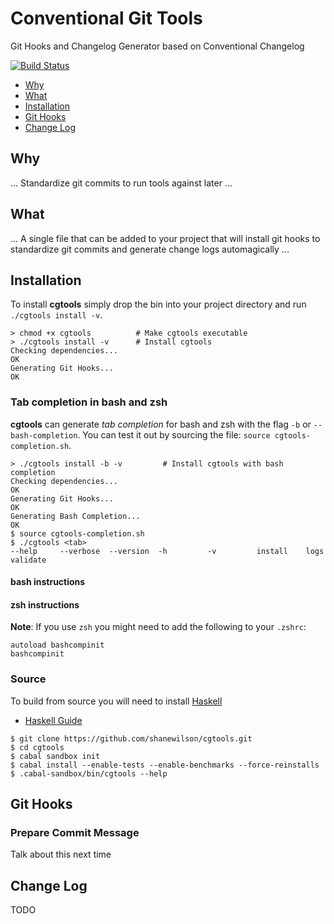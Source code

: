 # Conventional Git Tools

Git Hooks and Changelog Generator based on Conventional Changelog

[![Build Status](https://travis-ci.org/shanewilson/cgtools.svg)](https://travis-ci.org/shanewilson/cgtools)

- [Why](#why)
- [What](#what)
- [Installation](#installion)
- [Git Hooks](#git-hooks)
- [Change Log](#change-log)

## Why
... Standardize git commits to run tools against later ...

## What
... A single file that can be added to your project that will install git hooks to standardize git commits and generate change logs automagically ...

## Installation

To install **cgtools** simply drop the bin into your project directory and run `./cgtools install -v`.

```
> chmod +x cgtools          # Make cgtools executable
> ./cgtools install -v      # Install cgtools
Checking dependencies...
OK
Generating Git Hooks...
OK
```

### Tab completion in bash and zsh

**cgtools** can generate *tab completion* for bash and zsh with the flag `-b` or `--bash-completion`.
You can test it out by sourcing the file: `source cgtools-completion.sh`.

```
> ./cgtools install -b -v         # Install cgtools with bash completion
Checking dependencies...
OK
Generating Git Hooks...
OK
Generating Bash Completion...
OK
$ source cgtools-completion.sh
$ ./cgtools <tab>
--help     --verbose  --version  -h         -v         install    logs       validate
```

#### bash instructions

#### zsh instructions



**Note**: If you use `zsh` you might need to add the following to your `.zshrc`:

```
autoload bashcompinit
bashcompinit
```

### Source

To build from source you will need to install [Haskell](https://www.haskell.org/haskellwiki/Haskell)

- [Haskell Guide](https://github.com/bitemyapp/learnhaskell#getting-started)

```
$ git clone https://github.com/shanewilson/cgtools.git
$ cd cgtools
$ cabal sandbox init
$ cabal install --enable-tests --enable-benchmarks --force-reinstalls
$ .cabal-sandbox/bin/cgtools --help
```

## Git Hooks

### Prepare Commit Message

Talk about this next time

## Change Log

TODO